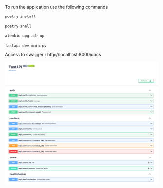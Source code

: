 To run the application use the following commands

```
poetry install

poetry shell

alembic upgrade up

fastapi dev main.py
```

Access to swagger : http://localhost:8000/docs

![alt text](image-1.png)
